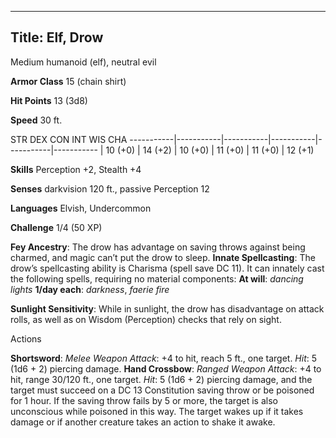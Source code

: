 -------------------------
Title: Elf, Drow
-------------------------


Medium humanoid (elf), neutral evil

**Armor Class** 15 (chain shirt)

**Hit Points** 13 (3d8)

**Speed** 30 ft.

  STR         DEX         CON         INT         WIS         CHA
  -----------|-----------|-----------|-----------|-----------|-----------
  | 10 (+0)   | 14 (+2)   | 10 (+0)   | 11 (+0)   | 11 (+0)   | 12 (+1)

**Skills** Perception +2, Stealth +4

**Senses** darkvision 120 ft., passive Perception 12

**Languages** Elvish, Undercommon

**Challenge** 1/4 (50 XP)


**Fey Ancestry**: The drow has advantage on saving throws against being
charmed, and magic can’t put the drow to sleep.
**Innate Spellcasting**: The drow’s spellcasting ability is Charisma
(spell save DC 11). It can innately cast the following spells, requiring
no material components:
**At will**: *dancing lights*
**1/day each**: *darkness*, *faerie fire*

**Sunlight Sensitivity**: While in sunlight, the drow has disadvantage
on attack rolls, as well as on Wisdom (Perception) checks that rely on
sight.


Actions

**Shortsword**: *Melee Weapon Attack*: +4 to hit, reach 5 ft.,
    one target. *Hit*: 5 (1d6 + 2) piercing damage.
**Hand Crossbow**: *Ranged Weapon Attack*: +4 to hit, range 30/120
    ft., one target. *Hit*: 5 (1d6 + 2) piercing damage, and the target
    must succeed on a DC 13 Constitution saving throw or be poisoned for
    1 hour. If the saving throw fails by 5 or more, the target is also
    unconscious while poisoned in this way. The target wakes up if it
    takes damage or if another creature takes an action to shake
    it awake.

